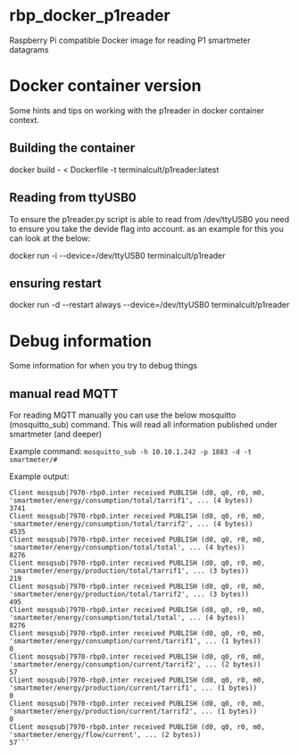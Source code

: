 # rbp_docker_p1reader
Raspberry Pi compatible Docker image for reading P1 smartmeter datagrams 

# Docker container version
Some hints and tips on working with the p1reader in docker container context. 

## Building the container
docker build - < Dockerfile -t terminalcult/p1reader:latest

## Reading from ttyUSB0
To ensure the p1reader.py script is able to read from /dev/ttyUSB0 you need to ensure you take the devide flag into account. as an example for this you can look at the below:

docker run -i --device=/dev/ttyUSB0 terminalcult/p1reader

## ensuring restart
docker run -d --restart always --device=/dev/ttyUSB0 terminalcult/p1reader

# Debug information
Some information for when you try to debug things

## manual read MQTT
For reading MQTT manually you can use the below mosquitto (mosquitto_sub) command. This will read all information published under smartmeter (and deeper)

Example command:
`mosquitto_sub -h 10.10.1.242 -p 1883 -d -t smartmeter/#`

Example output:
```
Client mosqsub|7970-rbp0.inter received PUBLISH (d0, q0, r0, m0, 'smartmeter/energy/consumption/total/tarrif1', ... (4 bytes))
3741
Client mosqsub|7970-rbp0.inter received PUBLISH (d0, q0, r0, m0, 'smartmeter/energy/consumption/total/tarrif2', ... (4 bytes))
4535
Client mosqsub|7970-rbp0.inter received PUBLISH (d0, q0, r0, m0, 'smartmeter/energy/consumption/total/total', ... (4 bytes))
8276
Client mosqsub|7970-rbp0.inter received PUBLISH (d0, q0, r0, m0, 'smartmeter/energy/production/total/tarrif1', ... (3 bytes))
219
Client mosqsub|7970-rbp0.inter received PUBLISH (d0, q0, r0, m0, 'smartmeter/energy/production/total/tarrif2', ... (3 bytes))
495
Client mosqsub|7970-rbp0.inter received PUBLISH (d0, q0, r0, m0, 'smartmeter/energy/consumption/total/total', ... (4 bytes))
8276
Client mosqsub|7970-rbp0.inter received PUBLISH (d0, q0, r0, m0, 'smartmeter/energy/consumption/current/tarrif1', ... (1 bytes))
0
Client mosqsub|7970-rbp0.inter received PUBLISH (d0, q0, r0, m0, 'smartmeter/energy/consumption/current/tarrif2', ... (2 bytes))
57
Client mosqsub|7970-rbp0.inter received PUBLISH (d0, q0, r0, m0, 'smartmeter/energy/production/current/tarrif1', ... (1 bytes))
0
Client mosqsub|7970-rbp0.inter received PUBLISH (d0, q0, r0, m0, 'smartmeter/energy/production/current/tarrif2', ... (1 bytes))
0
Client mosqsub|7970-rbp0.inter received PUBLISH (d0, q0, r0, m0, 'smartmeter/energy/flow/current', ... (2 bytes))
57```
